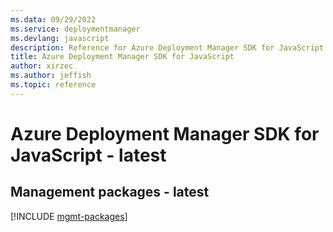 ```yaml
---
ms.data: 09/29/2022
ms.service: deploymentmanager
ms.devlang: javascript
description: Reference for Azure Deployment Manager SDK for JavaScript
title: Azure Deployment Manager SDK for JavaScript
author: xirzec
ms.author: jeffish
ms.topic: reference
---
```

# Azure Deployment Manager SDK for JavaScript - latest

## Management packages - latest
[!INCLUDE [mgmt-packages](deployment-manager-mgmt-index.md)]